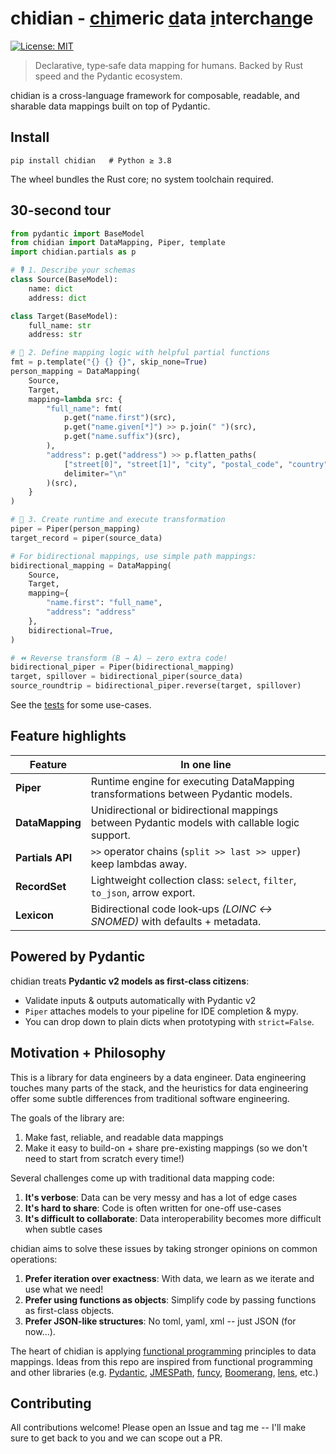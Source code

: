# chidian - <ins alt="chi">chi</ins>meric <ins alt="d̲">d</ins>ata <ins alt="i̲">i</ins>nterch<ins alt="a̲n̲">an</ins>ge

[![License: MIT](https://img.shields.io/badge/License-MIT-yellow.svg)](https://opensource.org/licenses/MIT)

> Declarative, type‑safe data mapping for humans. Backed by Rust speed and the Pydantic ecosystem.

chidian is a cross-language framework for composable, readable, and sharable data mappings built on top of Pydantic.

## Install
```
pip install chidian   # Python ≥ 3.8
```
The wheel bundles the Rust core; no system toolchain required.

## 30-second tour
```python
from pydantic import BaseModel
from chidian import DataMapping, Piper, template
import chidian.partials as p

# 🎙️ 1. Describe your schemas
class Source(BaseModel):
    name: dict
    address: dict

class Target(BaseModel):
    full_name: str
    address: str

# 🔎 2. Define mapping logic with helpful partial functions
fmt = p.template("{} {} {}", skip_none=True)
person_mapping = DataMapping(
    Source,
    Target,
    mapping=lambda src: {
        "full_name": fmt(
            p.get("name.first")(src),
            p.get("name.given[*]") >> p.join(" ")(src),
            p.get("name.suffix")(src),
        ),
        "address": p.get("address") >> p.flatten_paths(
            ["street[0]", "street[1]", "city", "postal_code", "country"],
            delimiter="\n"
        )(src),
    }
)

# 🌱 3. Create runtime and execute transformation
piper = Piper(person_mapping)
target_record = piper(source_data)

# For bidirectional mappings, use simple path mappings:
bidirectional_mapping = DataMapping(
    Source,
    Target,
    mapping={
        "name.first": "full_name",
        "address": "address"
    },
    bidirectional=True,
)

# ⏪ Reverse transform (B → A) – zero extra code!
bidirectional_piper = Piper(bidirectional_mapping)
target, spillover = bidirectional_piper(source_data)
source_roundtrip = bidirectional_piper.reverse(target, spillover)
```

See the [tests](/chidian-py/tests) for some use-cases.

## Feature highlights

| Feature          | In one line                                                                  |
| ---------------- | ---------------------------------------------------------------------------- |
| **Piper**        | Runtime engine for executing DataMapping transformations between Pydantic models. |
| **DataMapping**  | Unidirectional or bidirectional mappings between Pydantic models with callable logic support. |
| **Partials API** | `>>` operator chains (`split >> last >> upper`) keep lambdas away.           |
| **RecordSet**    | Lightweight collection class: `select`, `filter`, `to_json`, arrow export.   |
| **Lexicon**      | Bidirectional code look‑ups *(LOINC ↔ SNOMED)* with defaults + metadata.     |


## Powered by Pydantic

chidian treats **Pydantic v2 models as first‑class citizens**:

* Validate inputs & outputs automatically with Pydantic v2
* `Piper` attaches models to your pipeline for IDE completion & mypy.
* You can drop down to plain dicts when prototyping with `strict=False`.


## Motivation + Philosophy

This is a library for data engineers by a data engineer. Data engineering touches many parts of the stack, and the heuristics for data engineering offer some subtle differences from traditional software engineering.

The goals of the library are:
1. Make fast, reliable, and readable data mappings
2. Make it easy to build-on + share pre-existing mappings (so we don't need to start from scratch every time!)

Several challenges come up with traditional data mapping code:
1. **It's verbose**: Data can be very messy and has a lot of edge cases
2. **It's hard to share**: Code is often written for one-off use-cases
3. **It's difficult to collaborate**: Data interoperability becomes more difficult when subtle cases

chidian aims to solve these issues by taking stronger opinions on common operations:
1. **Prefer iteration over exactness**: With data, we learn as we iterate and use what we need!
2. **Prefer using functions as objects**: Simplify code by passing functions as first-class objects.
3. **Prefer JSON-like structures**: No toml, yaml, xml -- just JSON (for now...).

The heart of chidian is applying [functional programming](https://en.wikipedia.org/wiki/Functional_programming) principles to data mappings.
Ideas from this repo are inspired from functional programming and other libraries (e.g. [Pydantic](https://github.com/pydantic/pydantic), [JMESPath](https://github.com/jmespath), [funcy](https://github.com/Suor/funcy), [Boomerang](https://github.com/boomerang-lang/boomerang/tree/master), [lens](https://hackage.haskell.org/package/lens), etc.)

## Contributing

All contributions welcome! Please open an Issue and tag me -- I'll make sure to get back to you and we can scope out a PR.
